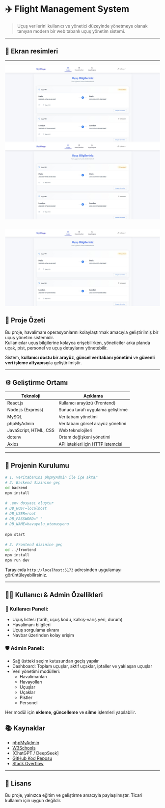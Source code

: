 # ✈️ Flight Management System

> Uçuş verilerini kullanıcı ve yönetici düzeyinde yönetmeye olanak tanıyan modern bir web tabanlı uçuş yönetim sistemi.

---

## 📸 Ekran resimleri
---
![Image alt](https://github.com/YEKTA34/arabajsonn/blob/9e8a2822ff57bcd2486166b9feafb39a92cb6dc5/build/WhatsApp%20Image%202025-05-17%20at%2001.24.17.jpeg)
![Image alt](https://github.com/YEKTA34/arabajsonn/blob/9e8a2822ff57bcd2486166b9feafb39a92cb6dc5/build/WhatsApp%20Image%202025-05-17%20at%2001.24.17.jpeg)

![Image alt](https://github.com/YEKTA34/arabajsonn/blob/9e8a2822ff57bcd2486166b9feafb39a92cb6dc5/build/WhatsApp%20Image%202025-05-17%20at%2001.24.17.jpeg)
---

## 📝 Proje Özeti

Bu proje, havalimanı operasyonlarını kolaylaştırmak amacıyla geliştirilmiş bir uçuş yönetim sistemidir.  
Kullanıcılar uçuş bilgilerine kolayca erişebilirken, yöneticiler arka planda uçak, pist, personel ve uçuş detaylarını yönetebilir.

Sistem, **kullanıcı dostu bir arayüz**, **güncel veritabanı yönetimi** ve **güvenli veri işleme altyapısı**yla geliştirilmiştir.

---

## ⚙️ Geliştirme Ortamı

| Teknoloji | Açıklama |
|----------|----------|
| React.js | Kullanıcı arayüzü (Frontend) |
| Node.js (Express) | Sunucu tarafı uygulama geliştirme |
| MySQL | Veritabanı yönetimi |
| phpMyAdmin | Veritabanı görsel arayüz yönetimi |
| JavaScript, HTML, CSS | Web teknolojileri |
| dotenv | Ortam değişkeni yönetimi |
| Axios | API istekleri için HTTP istemcisi |

---

## 🚀 Projenin Kurulumu

```bash
# 1. Veritabanını phpMyAdmin ile içe aktar
# 2. Backend dizinine geç
cd backend
npm install

# .env dosyası oluştur
# DB_HOST=localhost
# DB_USER=root
# DB_PASSWORD=" "
# DB_NAME=havayolu_otomasyonu

npm start

# 3. Frontend dizinine geç
cd ../frontend
npm install
npm run dev
```

Tarayıcıda `http://localhost:5173` adresinden uygulamayı görüntüleyebilirsiniz.

---

## 🧑‍💻 Kullanıcı & Admin Özellikleri

### 👤 Kullanıcı Paneli:
- Uçuş listesi (tarih, uçuş kodu, kalkış-varış yeri, durum)
- Havalimanı bilgileri
- Uçuş sorgulama ekranı
- Navbar üzerinden kolay erişim

### 🛡️ Admin Paneli:
- Sağ üstteki seçim kutusundan geçiş yapılır
- Dashboard: Toplam uçuşlar, aktif uçaklar, iptaller ve yaklaşan uçuşlar
- Veri yönetimi modülleri:
  - Havalimanları
  - Havayolları
  - Uçuşlar
  - Uçaklar
  - Pistler
  - Personel

Her modül için **ekleme**, **güncelleme** ve **silme** işlemleri yapılabilir.



## 📚 Kaynaklar

- [phpMyAdmin](https://www.phpmyadmin.net/)  
- [W3Schools](https://www.w3schools.com/)  
- [ChatGPT / DeepSeek]  
- [GitHub Kod Reposu](https://github.com/)  
- [Stack Overflow](https://stackoverflow.com/)

---

## 📄 Lisans

Bu proje, yalnızca eğitim ve geliştirme amacıyla paylaşılmıştır. Ticari kullanım için uygun değildir.
